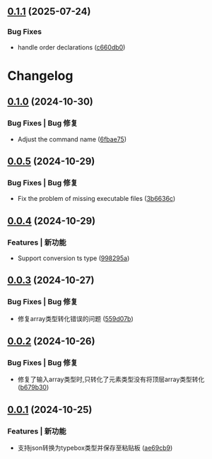 ## [0.1.1](https://github.com/hacxy/json2typebox-cli/compare/v0.1.0...v0.1.1) (2025-07-24)

### Bug Fixes

- handle order declarations ([c660db0](https://github.com/hacxy/json2typebox-cli/commit/c660db03d964568a497876833700b5f438ff6783))

# Changelog

## [0.1.0](https://github.com/hacxy/json2typebox-cli/compare/v0.0.5...v0.1.0) (2024-10-30)

### Bug Fixes | Bug 修复

- Adjust the command name ([6fbae75](https://github.com/hacxy/json2typebox-cli/commit/6fbae7567e9f651da37dcb0e71e3447832a9d7d4))

## [0.0.5](https://github.com/hacxy/json2typebox-cli/compare/v0.0.4...v0.0.5) (2024-10-29)

### Bug Fixes | Bug 修复

- Fix the problem of missing executable files ([3b6636c](https://github.com/hacxy/json2typebox-cli/commit/3b6636c63de32fffb5ac4b0efed13b6835354868))

## [0.0.4](https://github.com/hacxy/json2typebox-cli/compare/v0.0.3...v0.0.4) (2024-10-29)

### Features | 新功能

- Support conversion ts type ([998295a](https://github.com/hacxy/json2typebox-cli/commit/998295a1c837d5f8b85d919f6ffc681d6412af4c))

## [0.0.3](https://github.com/hacxy/json2typebox-cli/compare/0.0.2...v0.0.3) (2024-10-27)

### Bug Fixes | Bug 修复

- 修复array类型转化错误的问题 ([559d07b](https://github.com/hacxy/json2typebox-cli/commit/559d07ba46e0bdb2d792bd0523d3dcb82515ffec))

## [0.0.2](https://github.com/hacxy/json2typebox-cli/compare/0.0.1...0.0.2) (2024-10-26)

### Bug Fixes | Bug 修复

- 修复了输入array类型时,只转化了元素类型没有将顶层array类型转化 ([b679b30](https://github.com/hacxy/json2typebox-cli/commit/b679b30c8cfc1adb5b06ac737ba424df1c5478cc))

## [0.0.1](https://github.com/hacxy/json2typebox-cli/compare/ae69cb9ee7ccbeb012a98679eb0306b7b98389ff...0.0.1) (2024-10-25)

### Features | 新功能

- 支持json转换为typebox类型并保存至粘贴板 ([ae69cb9](https://github.com/hacxy/json2typebox-cli/commit/ae69cb9ee7ccbeb012a98679eb0306b7b98389ff))
